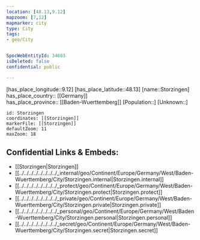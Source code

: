 ```yaml
---
location: [48.13,9.12] 
mapzoom: [7,12] 
mapmarker: city 
type: City
tags:
- geo/City


SpocWebEntityId: 34603
isDeleted: false
confidential: public

---
```

[has_place_longitude::9.12] 
[has_place_latitude::48.13] 
[name::Storzingen] 
has_place_country:: [[Germany]]  
has_place_province:: [[Baden-Wuerttemberg]] 
[Population::] 
[Unknown::] 


```leaflet
id: Storzingen
coordinates: [[Storzingen]] 
markerFile: [[Storzingen]] 
defaultZoom: 11 
maxZoom: 18
```


## Confidential Links & Embeds: 
- [[Storzingen|Storzingen]]  
- [[../../../../../../../../_internal/geo/Continent/Europe/Germany/West/Baden-Wuerttemberg/City/Storzingen.internal|Storzingen.internal]] 
- [[../../../../../../../../_protect/geo/Continent/Europe/Germany/West/Baden-Wuerttemberg/City/Storzingen.protect|Storzingen.protect]] 
- [[../../../../../../../../_private/geo/Continent/Europe/Germany/West/Baden-Wuerttemberg/City/Storzingen.private|Storzingen.private]] 
- [[../../../../../../../../_personal/geo/Continent/Europe/Germany/West/Baden-Wuerttemberg/City/Storzingen.personal|Storzingen.personal]] 
- [[../../../../../../../../_secret/geo/Continent/Europe/Germany/West/Baden-Wuerttemberg/City/Storzingen.secret|Storzingen.secret]] 
